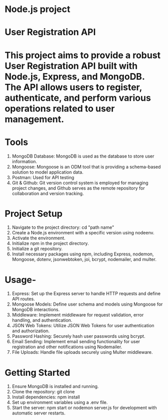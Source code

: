 # Node.js project

# User Registration API

# This project aims to provide a robust User Registration API built with Node.js, Express, and MongoDB. The API allows users to register, authenticate, and perform various operations related to user management.

# Tools

1.  MongoDB Database: MongoDB is used as the database to store user information.
2.  Mongoose: Mongoose is an ODM tool that is providing a schema-based solution to model application data.
3.  Postman: Used for API testing
4.  Git & Github: Git version control system is employed for managing project changes, and Github serves as the remote repository for collaboration and version tracking.

# Project Setup

1. Navigate to the project directory: cd "path name"
2. Create a Node.js environment with a specific version using nodeenv.
3. Activate the environment.
4. Initialize npm in the project directory.
5. Initialize a git repository.
6. Install necessary packages using npm, including Express, nodemon, Mongoose, dotenv, jsonwebtoken, joi, bcrypt, nodemailer, and multer.

# Usage-

1. Express: Set up the Express server to handle HTTP requests and define API routes.
2. Mongoose Models: Define user schema and models using Mongoose for MongoDB interactions.
3. Middleware: Implement middleware for request validation, error handling, and authentication.
4. JSON Web Tokens: Utilize JSON Web Tokens for user authentication and authorization.
5. Password Hashing: Securely hash user passwords using bcrypt.
6. Email Sending: Implement email sending functionality for user registration and other notifications using Nodemailer.
7. File Uploads: Handle file uploads securely using Multer middleware.

# Getting Started

1. Ensure MongoDB is installed and running.
2. Clone the repository: git clone <repository-url>
3. Install dependencies: npm install
4. Set up environment variables using a .env file.
5. Start the server: npm start or nodemon server.js for development with automatic server restarts.
